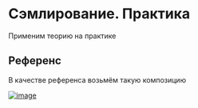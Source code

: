 # Сэмлирование. Практика

Применим теорию на практике

## Референс

В качестве референса возьмём такую композицию

[![image](https://img.youtube.com/vi/4ol6ugBVDgk/0.jpg)](https://www.youtube.com/watch?v=4ol6ugBVDgk)



